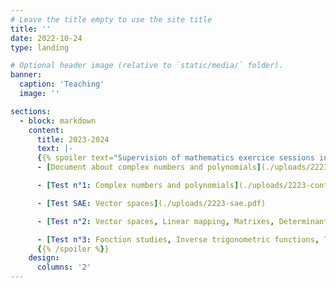 ```yaml
---
# Leave the title empty to use the site title
title: ''
date: 2022-10-24
type: landing

# Optional header image (relative to `static/media/` folder).
banner:
  caption: 'Teaching'
  image: ''

sections:
  - block: markdown
    content:
      title: 2023-2024
      text: |-
      {{% spoiler text="Supervision of mathematics exercice sessions in a Bachelor in Engineering Mechanics at the University of Lyon." %}}
      - [Document about complex numbers and polynomials](./uploads/2223-docrev.pdf)

      - [Test n°1: Complex numbers and polynomials](./uploads/2223-controle1.pdf)

      - [Test SAE: Vector spaces](./uploads/2223-sae.pdf)

      - [Test n°2: Vector spaces, Linear mapping, Matrixes, Determinants and Diagonalization](./uploads/2223-controle2.pdf)

      - [Test n°3: Fonction studies, Inverse trigonometric functions, Taylor expansions](./uploads/2223-controle3.pdf)
      {{% /spoiler %}}
    design:
      columns: '2'
---
```


